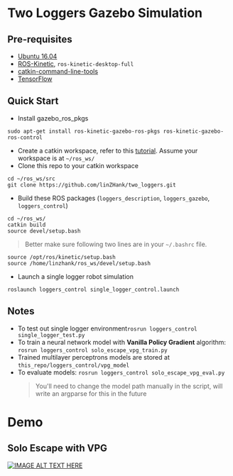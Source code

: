 # Two Loggers Gazebo Simulation

## Pre-requisites
- [Ubuntu 16.04](http://releases.ubuntu.com/16.04/)
- [ROS-Kinetic](http://wiki.ros.org/kinetic), `ros-kinetic-desktop-full`
- [catkin-command-line-tools](https://catkin-tools.readthedocs.io/en/latest/)
- [TensorFlow](https://www.tensorflow.org/)

## Quick Start
- Install gazebo_ros_pkgs

``` console
sudo apt-get install ros-kinetic-gazebo-ros-pkgs ros-kinetic-gazebo-ros-control
```
- Create a catkin workspace, refer to this [tutorial](http://wiki.ros.org/catkin/Tutorials/create_a_workspace). Assume your workspace is at `~/ros_ws/`
- Clone this repo to your catkin workspace
```console
cd ~/ros_ws/src
git clone https://github.com/linZHank/two_loggers.git
```
- Build these ROS packages (`loggers_description`, `loggers_gazebo`, `loggers_control`)
``` console
cd ~/ros_ws/
catkin build
source devel/setup.bash
```
> Better make sure following two lines are in your `~/.bashrc` file.
``` console
source /opt/ros/kinetic/setup.bash
source /home/linzhank/ros_ws/devel/setup.bash
```
- Launch a single logger robot simulation
``` console
roslaunch loggers_control single_logger_control.launch 
```

## Notes
- To test out single logger environment`rosrun loggers_control single_logger_test.py`
- To train a neural network model with **Vanilla Policy Gradient** algorithm: `rosrun loggers_control solo_escape_vpg_train.py`
- Trained multilayer perceptrons models are stored at `this_repo/loggers_control/vpg_model`
- To evaluate models: `rosrun loggers_control solo_escape_vpg_eval.py`
  > You'll need to change the model path manually in the script, will write an argparse for this in the future

# Demo
## Solo Escape with VPG
[![IMAGE ALT TEXT HERE](http://i3.ytimg.com/vi/xqkG5bBXyY8/hqdefault.jpg)](https://youtu.be/xqkG5bBXyY8)
